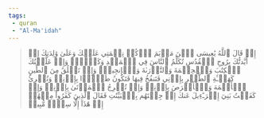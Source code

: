 ```yaml
---
tags: 
 - quran 
 - "Al-Ma'idah"
---
```


> إِذۡ قَالَ ٱللَّهُ يَٰعِيسَى ٱبۡنَ مَرۡيَمَ ٱذۡكُرۡ نِعۡمَتِي عَلَيۡكَ وَعَلَىٰ وَٰلِدَتِكَ إِذۡ أَيَّدتُّكَ بِرُوحِ ٱلۡقُدُسِ تُكَلِّمُ ٱلنَّاسَ فِي ٱلۡمَهۡدِ وَكَهۡلٗاۖ وَإِذۡ عَلَّمۡتُكَ ٱلۡكِتَٰبَ وَٱلۡحِكۡمَةَ وَٱلتَّوۡرَىٰةَ وَٱلۡإِنجِيلَۖ وَإِذۡ تَخۡلُقُ مِنَ ٱلطِّينِ كَهَيۡـَٔةِ ٱلطَّيۡرِ بِإِذۡنِي فَتَنفُخُ فِيهَا فَتَكُونُ طَيۡرَۢا بِإِذۡنِيۖ وَتُبۡرِئُ ٱلۡأَكۡمَهَ وَٱلۡأَبۡرَصَ بِإِذۡنِيۖ وَإِذۡ تُخۡرِجُ ٱلۡمَوۡتَىٰ بِإِذۡنِيۖ وَإِذۡ كَفَفۡتُ بَنِيٓ إِسۡرَـٰٓءِيلَ عَنكَ إِذۡ جِئۡتَهُم بِٱلۡبَيِّنَٰتِ فَقَالَ ٱلَّذِينَ كَفَرُواْ مِنۡهُمۡ إِنۡ هَٰذَآ إِلَّا سِحۡرٞ مُّبِينٞ
